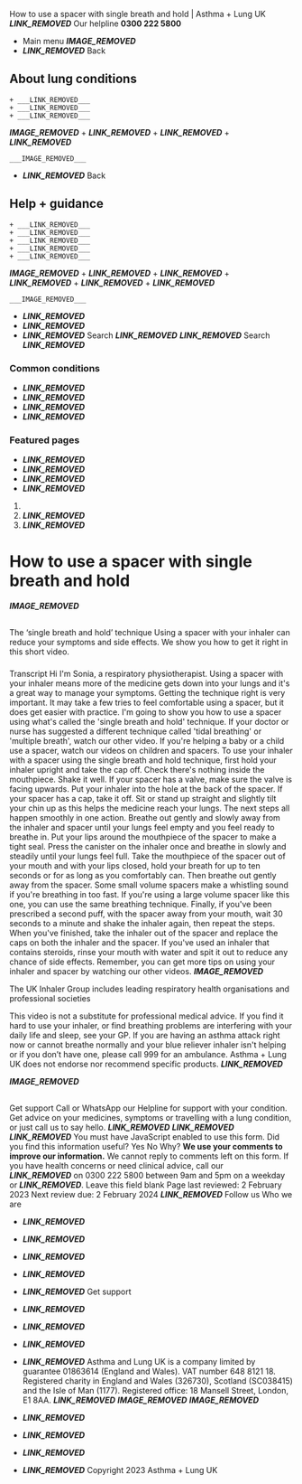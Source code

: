 
How to use a spacer with single breath and hold | Asthma + Lung UK
 ___LINK_REMOVED___
 Our helpline **0300 222 5800**
* Main menu
___IMAGE_REMOVED___
* ___LINK_REMOVED___
 Back
 
## About lung conditions
	+ ___LINK_REMOVED___
	+ ___LINK_REMOVED___
	+ ___LINK_REMOVED___
___IMAGE_REMOVED___
	+ ___LINK_REMOVED___
	+ ___LINK_REMOVED___
	+ ___LINK_REMOVED___
	
	
	___IMAGE_REMOVED___
* ___LINK_REMOVED___
 Back
 
## Help + guidance
	+ ___LINK_REMOVED___
	+ ___LINK_REMOVED___
	+ ___LINK_REMOVED___
	+ ___LINK_REMOVED___
	+ ___LINK_REMOVED___
___IMAGE_REMOVED___
	+ ___LINK_REMOVED___
	+ ___LINK_REMOVED___
	+ ___LINK_REMOVED___
	+ ___LINK_REMOVED___
	+ ___LINK_REMOVED___
	
	
	___IMAGE_REMOVED___
* ___LINK_REMOVED___
* ___LINK_REMOVED___
* ___LINK_REMOVED___
Search
___LINK_REMOVED___ 
 ___LINK_REMOVED___
Search
___LINK_REMOVED___
### Common conditions
* ___LINK_REMOVED___
* ___LINK_REMOVED___
* ___LINK_REMOVED___
* ___LINK_REMOVED___
### Featured pages
* ___LINK_REMOVED___
* ___LINK_REMOVED___
* ___LINK_REMOVED___
* ___LINK_REMOVED___
1. 
3. ___LINK_REMOVED___
5. ___LINK_REMOVED___
# How to use a spacer with single breath and hold
___IMAGE_REMOVED___
## 
 The ‘single breath and hold’ technique
Using a spacer with your inhaler can reduce your symptoms and side effects. We show you how to get it right in this short video.
 
### 
 Transcript
Hi I'm Sonia, a respiratory physiotherapist. Using a spacer with your inhaler means more of the medicine gets down into your lungs and it's a great way to manage your symptoms. Getting the technique right is very important. It may take a few tries to feel comfortable using a spacer, but it does get easier with practice. I'm going to show you how to use a spacer using what's called the 'single breath and hold' technique. If your doctor or nurse has suggested a different technique called 'tidal breathing' or 'multiple breath', watch our other video. If you're helping a baby or a child use a spacer, watch our videos on children and spacers. To use your inhaler with a spacer using the single breath and hold technique, first hold your inhaler upright and take the cap off. Check there's nothing inside the mouthpiece. Shake it well. If your spacer has a valve, make sure the valve is facing upwards. Put your inhaler into the hole at the back of the spacer. If your spacer has a cap, take it off. Sit or stand up straight and slightly tilt your chin up as this helps the medicine reach your lungs. The next steps all happen smoothly in one action. Breathe out gently and slowly away from the inhaler and spacer until your lungs feel empty and you feel ready to breathe in. Put your lips around the mouthpiece of the spacer to make a tight seal. Press the canister on the inhaler once and breathe in slowly and steadily until your lungs feel full. Take the mouthpiece of the spacer out of your mouth and with your lips closed, hold your breath for up to ten seconds or for as long as you comfortably can. Then breathe out gently away from the spacer. Some small volume spacers make a whistling sound if you're breathing in too fast. If you're using a large volume spacer like this one, you can use the same breathing technique. Finally, if you've been prescribed a second puff, with the spacer away from your mouth, wait 30 seconds to a minute and shake the inhaler again, then repeat the steps. When you've finished, take the inhaler out of the spacer and replace the caps on both the inhaler and the spacer. If you've used an inhaler that contains steroids, rinse your mouth with water and spit it out to reduce any chance of side effects. Remember, you can get more tips on using your inhaler and spacer by watching our other videos.
___IMAGE_REMOVED___
 
 The UK Inhaler Group includes leading respiratory health organisations and professional societies
 
 
This video is not a substitute for professional medical advice. If you find it hard to use your inhaler, or find breathing problems are interfering with your daily life and sleep, see your GP. If you are having an asthma attack right now or cannot breathe normally and your blue reliever inhaler isn't helping or if you don’t have one, please call 999 for an ambulance. Asthma + Lung UK does not endorse nor recommend specific products. ___LINK_REMOVED___
 
___IMAGE_REMOVED___
## 
 Get support
Call or WhatsApp our Helpline for support with your condition. Get advice on your medicines, symptoms or travelling with a lung condition, or just call us to say hello.
___LINK_REMOVED___
___LINK_REMOVED___
___LINK_REMOVED___
You must have JavaScript enabled to use this form.
Did you find this information useful?
Yes
No
Why?
**We use your comments to improve our information.** We cannot reply to comments left on this form. If you have health concerns or need clinical advice, call our ___LINK_REMOVED___ on 0300 222 5800 between 9am and 5pm on a weekday or ___LINK_REMOVED___.
Leave this field blank
Page last reviewed: 
2 February 2023
Next review due: 
2 February 2024
 ___LINK_REMOVED___
Follow us
 Who we are
 
* ___LINK_REMOVED___
* ___LINK_REMOVED___
* ___LINK_REMOVED___
* ___LINK_REMOVED___
* ___LINK_REMOVED___
 Get support
 
* ___LINK_REMOVED___
* ___LINK_REMOVED___
* ___LINK_REMOVED___
* ___LINK_REMOVED___
Asthma and Lung UK is a company limited by guarantee 01863614 (England and Wales). VAT number 648 8121 18.
Registered charity in England and Wales (326730), Scotland (SC038415) and the Isle of Man (1177). Registered office: 18 Mansell Street, London, E1 8AA.
___LINK_REMOVED___
___IMAGE_REMOVED___
___IMAGE_REMOVED___
* ___LINK_REMOVED___
* ___LINK_REMOVED___
* ___LINK_REMOVED___
* ___LINK_REMOVED___
 Copyright 2023 Asthma + Lung UK
 
